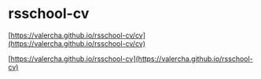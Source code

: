 # rsschool-cv
[https://valercha.github.io/rsschool-cv/cv](https://valercha.github.io/rsschool-cv/cv)

[https://valercha.github.io/rsschool-cv](https://valercha.github.io/rsschool-cv)
